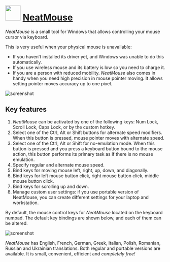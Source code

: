 ﻿# <img src="https://cdn.jsdelivr.net/gh/chtof/chocolatey-packages/automatic/neatmouse/neatmouse.png" width="48" height="48"/> [NeatMouse](https://chocolatey.org/packages/neatmouse)

*NeatMouse* is a small tool for Windows that allows controlling your mouse cursor via keyboard.

This is very useful when your physical mouse is unavailable:

- If you haven’t installed its driver yet, and Windows was unable to do this automatically.
- If you use wireless mouse and its battery is low so you need to charge it.
- If you are a person with reduced mobility.
*NeatMouse* also comes in handy when you need high precision in mouse pointer moving. It allows setting pointer moves accuracy up to one pixel.

![screenshot](https://cdn.jsdelivr.net/gh/chtof/chocolatey-packages/automatic/neatmouse/screenshot.png)

## Key features
1. *NeatMouse* can be activated by one of the following keys: Num Lock, Scroll Lock, Caps Lock, or by the custom hotkey.
2. Select one of the Ctrl, Alt or Shift buttons for alternate speed modifiers. When this button is pressed, mouse pointer moves with alternate speed.
3. Select one of the Ctrl, Alt or Shift for no-emulation mode. When this button is pressed and you press a keyboard button bound to the mouse action, this button performs its primary task as if there is no mouse emulation.
4. Specify regular and alternate mouse speed.
5. Bind keys for moving mouse left, right, up, down, and diagonally.
6. Bind keys for left mouse button click, right mouse button click, middle mouse button click.
7. Bind keys for scrolling up and down.
8. Manage custom user settings: if you use portable version of NeatMouse, you can create different settings for your laptop and workstation.

By default, the mouse control keys for *NeatMouse* located on the keyboard numpad. The default key bindings are shown below, and each of them can be altered.

![screenshot](https://cdn.jsdelivr.net/gh/chtof/chocolatey-packages/automatic/neatmouse/screenshot1.png)

*NeatMouse* has English, French, German, Greek, Italian, Polish, Romanian, Russian and Ukrainian translations. Both regular and portable versions are available. It is small, convenient, efficient and *completely free!*